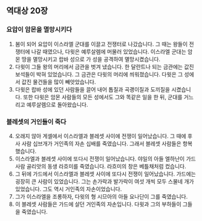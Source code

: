 ## 역대상 20장

### 요압이 암몬을 멸망시키다
1. 봄이 되어 요압이 이스라엘 군대를 이끌고 전쟁터로 나갔습니다. 그 때는 왕들이 전쟁터에 나갈 때였으나, 다윗은 예루살렘에 머물러 있었습니다. 이스라엘 군대는 암몬 땅을 멸망시키고 랍바 성으로 가 성을 공격하여 멸망시켰습니다.
2. 다윗이 그들 왕의 머리에서 금관을 벗겨 냈습니다. 한 달란트나 되는 금관에는 값진 보석들이 박혀 있었습니다. 그 금관은 다윗의 머리에 씌워졌습니다. 다윗은 그 성에서 값진 물건들을 많이 빼앗았습니다.
3. 다윗은 랍바 성에 있던 사람들을 끌어 내어 톱질과 곡괭이질과 도끼질을 시켰습니다. 또한 다윗은 암몬 사람들의 모든 성에서도 그와 똑같은 일을 한 뒤, 군대를 거느리고 예루살렘으로 돌아왔습니다.
### 블레셋의 거인들이 죽다
4. 오래지 않아 게셀에서 이스라엘과 블레셋 사이에 전쟁이 일어났습니다. 그 때에 후사 사람 십브개가 거인족의 자손 십배를 죽였습니다. 그래서 블레셋 사람들은 항복했습니다.
5. 이스라엘과 블레셋 사이에 또다시 전쟁이 일어났습니다. 야일의 아들 엘하난이 가드 사람 골리앗의 동생 라흐미를 죽였습니다. 라흐미의 창은 베틀채처럼 컸습니다.
6. 그 뒤에 가드에서 이스라엘과 블레셋 사이에 또다시 전쟁이 일어났습니다. 가드에는 굉장히 큰 사람이 있었습니다. 그는 손가락과 발가락이 여섯 개씩 모두 스물네 개가 있었습니다. 그도 역시 거인족의 자손이었습니다.
7. 그가 이스라엘을 조롱하자, 다윗의 형 시므아의 아들 요나단이 그를 죽였습니다.
8. 이 블레셋 사람들은 가드에 살던 거인족의 자손입니다. 다윗과 그의 부하들이 그들을 죽였습니다.